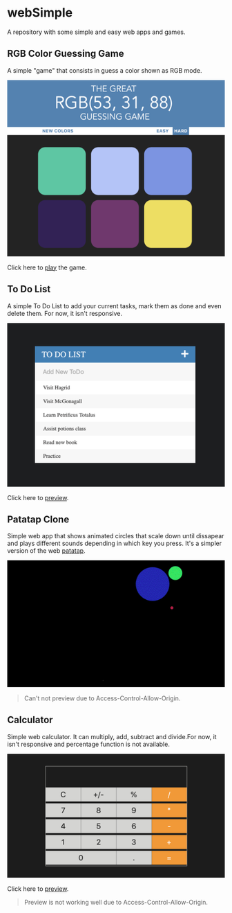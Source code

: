 # webSimple
A repository with some simple and easy web apps and games.

## RGB Color Guessing Game

A simple "game" that consists in guess a color shown as RGB mode.

![colorGame Image](imgs/colorGame.png)

Click here to [play](https://htmlpreview.github.io/?https://github.com/aaroni34/webSimple/blob/master/colorGame/colorGame.html) the game.

## To Do List

A simple To Do List to add your current tasks, mark them as done and even delete them. For now, it isn't responsive.

![To Do List Image](imgs/toDoList.png)

Click here to [preview](https://htmlpreview.github.io/?https://github.com/aaroni34/webSimple/blob/master/toDoList/todos.html).

## Patatap Clone

Simple web app that shows animated circles that scale down until dissapear and plays different sounds depending in which key you press. It's a simpler version of the web [patatap](https://patatap.com).

![Patatap Gif](imgs/patatap.gif)

> Can't not preview due to Access-Control-Allow-Origin.

## Calculator

Simple web calculator. It can multiply, add, subtract and divide.For now, it isn't responsive and percentage function is not available.

![Calculator Image](imgs/calculator.png)

Click here to [preview](https://htmlpreview.github.io/?https://github.com/aaroni34/webSimple/blob/master/calculator/calculator.html).
> Preview is not working well due to Access-Control-Allow-Origin.
